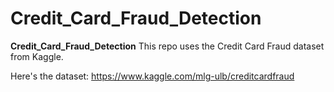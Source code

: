 # Credit_Card_Fraud_Detection
**Credit_Card_Fraud_Detection**
This repo uses the Credit Card Fraud dataset from Kaggle.

Here's the dataset: https://www.kaggle.com/mlg-ulb/creditcardfraud
